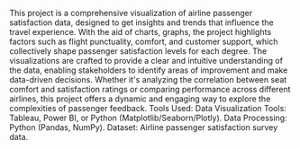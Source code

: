 This project is a comprehensive visualization of airline passenger satisfaction data, designed to get insights and trends that influence the travel experience.
With the aid of charts, graphs, the project highlights factors such as flight punctuality, comfort, and customer support, which collectively shape passenger satisfaction levels for each degree.
The visualizations are crafted to provide a clear and intuitive understanding of the data, enabling stakeholders to identify areas of improvement and make data-driven decisions.
Whether it's analyzing the correlation between seat comfort and satisfaction ratings or comparing performance across different airlines, this project offers a dynamic and engaging way to explore the complexities of passenger feedback.
Tools Used:
  Data Visualization Tools: Tableau, Power BI, or Python (Matplotlib/Seaborn/Plotly).
  Data Processing: Python (Pandas, NumPy).
  Dataset: Airline passenger satisfaction survey data.
